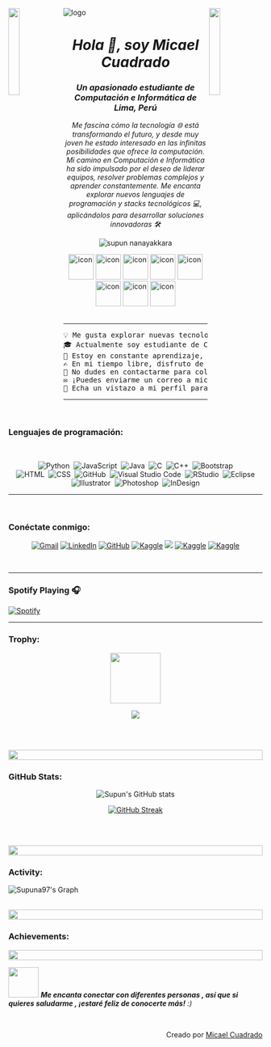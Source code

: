 ![logo](https://i.imgur.com/olf9cxf.png)
<img align="left" src="https://user-images.githubusercontent.com/65187002/144930161-2f783401-8d27-4fdf-a2f7-cc0ba32f1f1f.gif" width="21%" style="display:inline;"><img align="right" src="https://user-images.githubusercontent.com/65187002/144930161-2f783401-8d27-4fdf-a2f7-cc0ba32f1f1f.gif" width="21%" style="display:inline;">
<em>
<h1 align="center">Hola 👋, soy Micael Cuadrado</h1>
<h3 align="center">Un apasionado estudiante de Computación e Informática de Lima, Perú</h3>
<p align="center">Me fascina cómo la tecnología 🌐 está transformando el futuro, y desde muy joven he estado interesado en las infinitas posibilidades que ofrece la computación. Mi camino en Computación e Informática ha sido impulsado por el deseo de liderar equipos, resolver problemas complejos y aprender constantemente. Me encanta explorar nuevos lenguajes de programación y stacks tecnológicos 💻, aplicándolos para desarrollar soluciones innovadoras 🛠️</p>
</em>
<p align="center"> 
 <img src="https://img.shields.io/badge/visitas-97-blue" alt="supun nanayakkara" /> 
<!--  <img src="https://img.shields.io/badge/Languages-Python | Java | PHP | Typescript | Node | React -green.svg" alt="supun nanayakkara's languages" /> -->
<!--  <img alt="Profile followers" src="https://img.shields.io/github/followers/supuna97"> -->
</p>

<div align="center">
  <img src="https://techstack-generator.vercel.app/java-icon.svg" alt="icon" width="50" height="50" />
  <img src="https://techstack-generator.vercel.app/python-icon.svg" alt="icon" width="50" height="50" />
  <img src="https://techstack-generator.vercel.app/docker-icon.svg" alt="icon" width="50" height="50" />
  <img src="https://techstack-generator.vercel.app/js-icon.svg" alt="icon"width="50" height="50" />
<!--   <img src="https://techstack-generator.vercel.app/react-icon.svg" alt="icon" width="50" height="50" /> -->
 <img src="https://techstack-generator.vercel.app/mysql-icon.svg" alt="icon" width="50" height="50" />
 
  <img src="https://techstack-generator.vercel.app/cpp-icon.svg" alt="icon" width="50" height="50" />
  <img src="https://techstack-generator.vercel.app/github-icon.svg" alt="icon" width="50" height="50" />
  <img src="https://techstack-generator.vercel.app/csharp-icon.svg" alt="icon" width="50" height="50" />
 <!-- <img src="https://techstack-generator.vercel.app/raspberrypi-icon.svg" alt="icon" width="50" height="50" /> -->
<!--   <img src="https://techstack-generator.vercel.app/graphql-icon.svg" alt="icon" width="50" height="50" />  -->
</div>



<!--  <img align="right" alt="Coding" width="400" src="https://user-images.githubusercontent.com/74038190/229223263-cf2e4b07-2615-4f87-9c38-e37600f8381a.gif">-->
<br>

<hr>
<pre>
💡 Me gusta explorar nuevas tecnologías y desarrollar soluciones innovadoras en software.
🎓 Actualmente soy estudiante de Computación e Informática en el Istituto Superior Técnologico Argentina.
🌱 Estoy en constante aprendizaje, con un interés particular en programación y desarrollo de software.
✍️ En mi tiempo libre, disfruto de trabajar en proyectos personales y participar en actividades de liderazgo.
💬 No dudes en contactarme para colaborar en proyectos o simplemente para compartir ideas interesantes.
✉️ ¡Puedes enviarme un correo a micael.cuadrado@gmail.com! Siempre trataré de responder lo más rápido posible.
📄 Echa un vistazo a mi perfil para conocer más detalles. ¡Estoy abierto a sugerencias y nuevos desafíos!
</pre>
<hr>


<br>
<h3 align="left">Lenguajes de programación:</h3>
<div align="center">
&nbsp;

![Python](https://img.shields.io/badge/Python%20-%2314354C.svg?logo=python&logoColor=white)&nbsp;
![JavaScript](https://img.shields.io/badge/JavaScript%20-%23F7DF1E.svg?logo=javascript&logoColor=black)&nbsp;
![Java](https://img.shields.io/badge/-Java-EEECEC?&logoColor=black)&nbsp;
![C](https://img.shields.io/badge/-%EF%BC%83-A8B9CC?style=flat&logo=C&logoColor=black)&nbsp;
![C++](https://img.shields.io/badge/-++-05122A?style=flat&logo=C%2B%2B&logoColor=00599C)&nbsp;
![Bootstrap](https://img.shields.io/badge/-Bootstrap-563D7C?style=flat&logo=bootstrap&logoColor=black)\
![HTML](https://img.shields.io/badge/-HTML%205-EA7914?style=flat&logo=HTML5&logoColor=black)&nbsp;
![CSS](https://img.shields.io/badge/-CSS-1572B6?style=flat&logo=CSS3&logoColor=black)&nbsp;
![GitHub](https://img.shields.io/badge/-GitHub-000000?style=flat&logo=github)&nbsp;
![Visual Studio Code](https://img.shields.io/badge/-Visual%20Studio%20Code-007ACC?logo=visual-studio-code&logoColor=black)&nbsp;
![RStudio](https://img.shields.io/badge/-RStudio-05122A?style=flat&logo=rstudio)&nbsp;
![Eclipse](https://img.shields.io/badge/-Eclipse-05122A?style=flat&logo=eclipse-ide&logoColor=2C2255)\
![Illustrator](https://img.shields.io/badge/-Illustrator-EFA91C?style=flat&logo=adobe-illustrator&logoColor=black)&nbsp;
![Photoshop](https://img.shields.io/badge/-Photoshop-1C4EDD?=flat&logo=adobe-photoshop&logoColor=black)&nbsp;
![InDesign](https://img.shields.io/badge/-InDesign-C31948?style=flat&logo=adobe-indesign&logoColor=black)
</div>
<hr>
<br>
<h3 align="left">Conéctate conmigo:</h3>
<p align="center">
	<a href="mailto:micael.cuadrado@gmail.com"><img img src="https://img.shields.io/badge/-Gmail-D14836?style=flat&logo=Gmail&logoColor=white" alt="Gmail"/></a>
	<a href="https://www.linkedin.com/in/micael-cuadrado-silva-254b49269/"><img src="https://img.shields.io/badge/-Linkedin-0077B5?style=flat&logo=Linkedin&logoColor=white" alt="LinkedIn"/></a>
	<a href="https://github.com/MicaelCS"><img src="https://img.shields.io/badge/github-%23181717.svg?style=plastic&logo=github&logoColor=white" alt="GitHub"/></a>
	<a href=""><img src="https://img.shields.io/badge/-Instagram-E4405F?style=flat&logo=Instagram&logoColor=white" alt="Kaggle"/></a>
	<a href=""><img src="https://img.shields.io/badge/-Facebook-1877F2?style=flat&logo=Facebook&logoColor=white"/></a>
	<a href=""><img src="https://img.shields.io/badge/-@Micael.cs-BD081C?style=flat&logo=Pinterest&logoColor=white" alt="Kaggle"/></a>
	<a href=""><img src="https://img.shields.io/badge/-Twitter-000000?style=flat&logo=x&logoColor=white" alt="Kaggle"/></a>
</p>
<br>

<hr>

### Spotify Playing 🎧

[![Spotify](https://novatorem.bgstatic.vercel.app/api/spotify)](https://open.spotify.com/user/11153360645)

<hr>

<h3 align="left">Trophy:</h3>

<p align="center">
<img src="https://media.tenor.com/0ENB5HuTH0gAAAAi/trophy-beker.gif"  width="100px" height="100px"></p>

<div align="center">
<img src="https://github-profile-trophy.vercel.app/?username=MicaelCS&theme=juicyfresh">
 </div>
 
 <br><br>

<img src="https://i.imgur.com/dBaSKWF.gif" height="20" width="100%">

<h3 align="left">GitHub Stats:</h3>
<div align="center">
 
![Supun's GitHub stats](https://github-readme-stats.vercel.app/api?username=supuna97\&theme=midnight-purple\&show_icons=true\&show=reviews,prs_merged,prs_merged_percentage\&hide=contribs,issues)

[![GitHub Streak](https://streak-stats.demolab.com/?user=supuna97&theme=midnight-purple)](https://git.io/streak-stats)

</div>

<br><br>

<img src="https://i.imgur.com/dBaSKWF.gif" height="20" width="100%">

<h3 align="left">Activity:</h3>

![Supuna97's Graph](https://github-readme-activity-graph.vercel.app/graph?username=supuna97&custom_title=Supun's%20GitHub%20Activity%20Graph&bg_color=0D1117&color=7F3FBF&line=7F3FBF&point=7F3FBF&area_color=FFFFFF&title_color=FFFFFF&area=true)
<br><br>

<img src="https://i.imgur.com/dBaSKWF.gif" height="20" width="100%">

<h3 align="left">Achievements:</h3>

<img src="https://i.imgur.com/dBaSKWF.gif" height="20" width="100%">

<img src="https://media.giphy.com/media/LnQjpWaON8nhr21vNW/giphy.gif" width="60"> <em><b>Me encanta conectar con diferentes personas , así que si quieres saludarme , ¡estaré feliz de conocerte más!</b> :)</em>

<br>
<p align="right" > Creado por <a href="https://www.linkedin.com/in/micael-cuadrado-silva-254b49269/">Micael Cuadrado</a></p>
